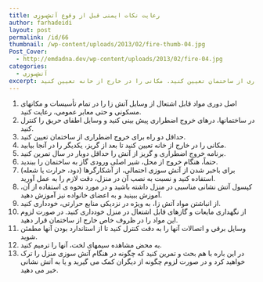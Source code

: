 ```yaml
---
title: رعایت نکات ایمنی قبل از وقوع آتش‌سوزی
author: farhadeidi
layout: post
permalink: /id/66
thumbnail: /wp-content/uploads/2013/02/fire-thumb-04.jpg
Post_Cover:
  - http://emdadna.dev/wp-content/uploads/2013/02/fire-04.jpg
categories:
  - آتش‌سوزی
excerpt: اصل دوری مواد قابل اشتعال از وسایل آتش زا را در تمام تأسیسات و مکانهای مسکونی و حتی معابر عمومی، رعایت کنید. در ساختمانها، درهای خروج اضطراری پیش بینی کنید و وسایل اطفای حریق را کنترل کنید. حداقل دو راه برای خروج اضطراری از ساختمان تعیین کنید. مکانی را در خارج از خانه تعیین کنید 
---
```

  1. اصل دوری مواد قابل اشتعال از وسایل آتش زا را در تمام تأسیسات و مکانهای مسکونی و حتی معابر عمومی، رعایت کنید.
  2. در ساختمانها، درهای خروج اضطراری پیش بینی کنید و وسایل اطفای حریق را کنترل کنید.
  3. حداقل دو راه برای خروج اضطراری از ساختمان تعیین کنید.
  4. مکانی را در خارج از خانه تعیین کنید تا بعد از گریز، یکدیگر را در آنجا بیابید.
  5. برنامه خروج اضطراری و گریز از آتش را حداقل دوبار در سال تمرین کنید.
  6. حتماً، هنگام خروج از محل، شیر اصلی ورودی گاز به ساختمان را ببندید.
  7. برای باخبر شدن از آتش سوزی احتمالی، از آشکارگرها (دود، حرارت یا شعله) استفاده کنید و نسبت به نصب آن در منزل، دقت لازم را به عمل آورید.
  8. کپسول آتش نشانی مناسبی در منزل داشته باشید و در مورد نحوه ی استفاده از آن، آموزش ببینید و به اعضای خانواده نیز آموزش دهید.
  9. از انباشتن مواد آتش زا، به ویژه در نزدیکی منابع حرارتی، خودداری کنید.
 10. از نگهداری مایعات و گازهای قابل اشتعال در منزل خودداری کنید. در صورت لزوم این مواد را در ظروف خاص خارج از ساختمان قرار دهید.
 11. وسایل برقی و اتصالات آنها را به دقت کنترل کنید تا از استاندارد بودن آنها مطمئن شوید.
 12. به محض مشاهده سیمهای لخت، آنها را ترمیم کنید.
 13. در این باره با هم بحث و تمرین کنید که چگونه در هنگام آتش سوزی منزل را ترک خواهید کرد و در صورت لزوم چگونه از دیگران کمک می گیرید و یا به آتش نشانی خبر می دهید.

